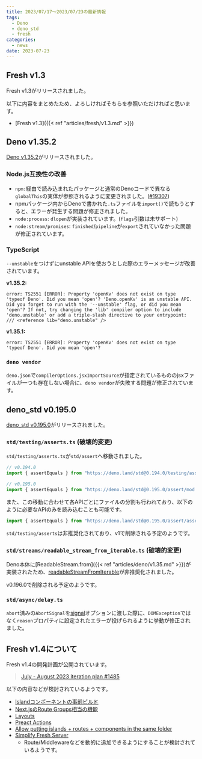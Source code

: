 ```yaml
---
title: 2023/07/17〜2023/07/23の最新情報
tags:
  - Deno
  - deno_std
  - fresh
categories:
  - news
date: 2023-07-23
---
```


## Fresh v1.3

Fresh v1.3がリリースされました。

以下に内容をまとめたため、よろしければそちらを参照いただければと思います。

* [Fresh v1.3]({{< ref "articles/fresh/v1.3.md" >}})

## Deno v1.35.2

[Deno v1.35.2](https://github.com/denoland/deno/releases/tag/v1.35.2)がリリースされました。

### Node.js互換性の改善

- `npm:`経由で読み込まれたパッケージと通常のDenoコードで異なる`globalThis`の実体が参照されるように変更されました。([#19307](https://github.com/denoland/deno/pull/19307))
- npmパッケージ内からDenoで書かれた`.ts`ファイルを`import()`で読もうとすると、エラーが発生する問題が修正されました。
- `node:process`: `dlopen`が実装されています。(`flags`引数は未サポート)
- `node:stream/promises`: `finished`/`pipeline`が`export`されていなかった問題が修正されています。

### TypeScript

`--unstable`をつけずにunstable APIを使おうとした際のエラーメッセージが改善されています。

**v1.35.2:**

```
error: TS2551 [ERROR]: Property 'openKv' does not exist on type 'typeof Deno'. Did you mean 'open'? 'Deno.openKv' is an unstable API. Did you forget to run with the '--unstable' flag, or did you mean 'open'? If not, try changing the 'lib' compiler option to include 'deno.unstable' or add a triple-slash directive to your entrypoint: /// <reference lib="deno.unstable" />
```

**v1.35.1:**

```
error: TS2551 [ERROR]: Property 'openKv' does not exist on type 'typeof Deno'. Did you mean 'open'?
```

### `deno vendor`

`deno.json`で`compilerOptions.jsxImportSource`が指定されているもののjsxファイルが一つも存在しない場合に、`deno vendor`が失敗する問題が修正されています。

## deno_std v0.195.0

[deno_std v0.195.0](https://github.com/denoland/deno_std/releases/tag/0.195.0)がリリースされました。

### `std/testing/asserts.ts` (**破壊的変更**)

`std/testing/asserts.ts`が`std/assert`へ移動されました。

```typescript
// v0.194.0
import { assertEquals } from "https://deno.land/std@0.194.0/testing/asserts.ts";

// v0.195.0
import { assertEquals } from "https://deno.land/std@0.195.0/assert/mod.ts"};
```

また、この移動に合わせて各APIごとにファイルの分割も行われており、以下のように必要なAPIのみを読み込むことも可能です。

```typescript
import { assertEquals } from "https://deno.land/std@0.195.0/assert/assert_equals.ts";
```

`std/testing/asserts`は非推奨化されており、v1で削除される予定のようです。

### `std/streams/readable_stream_from_iterable.ts` (**破壊的変更**)

Deno本体に[ReadableStream.from]({{< ref "articles/deno/v1.35.md" >}})が実装されたため、[readableStreamFromIterable](https://deno.land/std@0.195.0/streams/readable_stream_from_iterable.ts)が非推奨化されました。

v0.196.0で削除される予定のようです。

### `std/async/delay.ts`

`abort`済みの`AbortSignal`を[signal](https://deno.land/std@0.195.0/async/delay.ts?s=DelayOptions#prop_signal)オプションに渡した際に、`DOMException`ではなく`reason`プロパティに設定されたエラーが投げられるように挙動が修正されました。

## Fresh v1.4について

Fresh v1.4の開発計画が公開されています。

> [July - August 2023 iteration plan #1485](https://github.com/denoland/fresh/issues/1485)

以下の内容などが検討されているようです。

* [Islandコンポーネントの事前ビルド](https://github.com/denoland/fresh/issues/1062)
* [Next.jsのRoute Groups相当の機能](https://github.com/denoland/fresh/issues/1150)
* [Layouts](https://github.com/denoland/fresh/issues/403)
* [Preact Actions](https://zenn.dev/uki00a/articles/frontend-development-in-deno-2023-summer)
* [Allow putting islands + routes + components in the same folder](https://github.com/denoland/fresh/issues/1486)
* [Simplify Fresh Server](https://github.com/denoland/fresh/issues/1487)
  - Route/Middlewareなどを動的に追加できるようにすることが検討されているようです。
